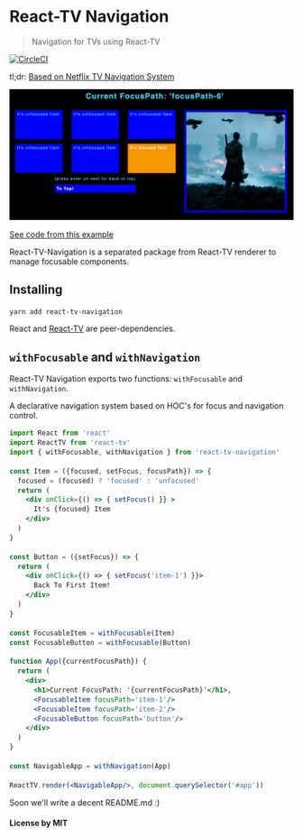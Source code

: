 # React-TV Navigation

> Navigation for TVs using React-TV

[![CircleCI](https://circleci.com/gh/react-tv/react-tv-navigation/tree/master.svg?style=svg)](https://circleci.com/gh/react-tv/react-tv-navigation/tree/master)

tl;dr: [Based on Netflix TV Navigation System](https://medium.com/netflix-techblog/pass-the-remote-user-input-on-tv-devices-923f6920c9a8)

![React-TV Navigation Example](images/example.gif)

[See code from this example](https://github.com/react-tv/react-tv/blob/master/examples/navigation/src/App.js)

React-TV-Navigation is a separated package from React-TV renderer to manage focusable components.

## Installing

```bash
yarn add react-tv-navigation
```

React and [React-TV](http://github.com/react-tv/react-tv) are peer-dependencies.

## `withFocusable` and `withNavigation`

React-TV Navigation exports two functions: `withFocusable` and `withNavigation`.

A declarative navigation system based on HOC's for focus and navigation control.

```jsx
import React from 'react'
import ReactTV from 'react-tv'
import { withFocusable, withNavigation } from 'react-tv-navigation'

const Item = ({focused, setFocus, focusPath}) => {
  focused = (focused) ? 'focused' : 'unfocused'
  return (
    <div onClick={() => { setFocus() }} >
      It's {focused} Item
    </div>
  )
}

const Button = ({setFocus}) => {
  return (
    <div onClick={() => { setFocus('item-1') }}>
      Back To First Item!
    </div>
  )
}

const FocusableItem = withFocusable(Item)
const FocusableButton = withFocusable(Button)

function App({currentFocusPath}) {
  return (
    <div>
      <h1>Current FocusPath: '{currentFocusPath}'</h1>,
      <FocusableItem focusPath='item-1'/>
      <FocusableItem focusPath='item-2'/>
      <FocusableButton focusPath='button'/>
    </div>
  )
}

const NavigableApp = withNavigation(App)

ReactTV.render(<NavigableApp/>, document.querySelector('#app'))
```

Soon we'll write a decent README.md :)

#### License by MIT
